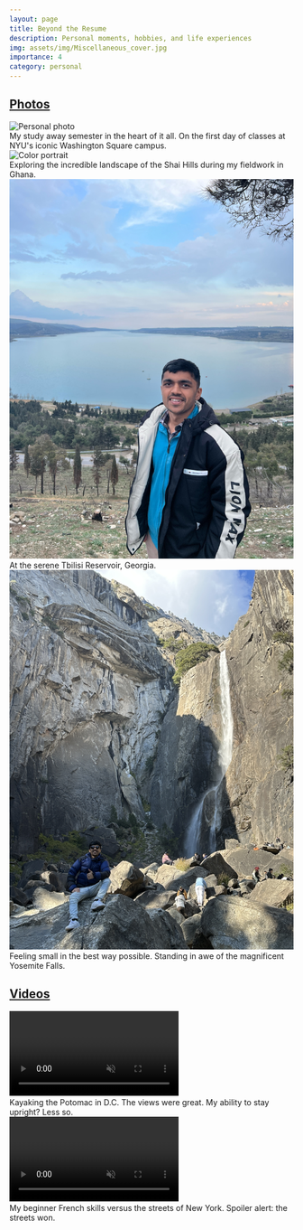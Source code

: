 ```yaml
---
layout: page
title: Beyond the Resume
description: Personal moments, hobbies, and life experiences
img: assets/img/Miscellaneous_cover.jpg
importance: 4
category: personal
---
```


<!-- pages/miscellaneous.md -->
<div class="projects">
  <!-- Display categorized miscellaneous items -->
  <a id="photos" href=".#photos">
    <h2 class="category">Photos</h2>
  </a>
  
  <div class="row justify-content-center">
    <div class="col-sm-6 mt-3 mt-md-0">
        <img src="/assets/img/Miscellaneous1.jpg" class="img-fluid rounded z-depth-1" alt="Personal photo">
        <div class="caption">
            My study away semester in the heart of it all. On the first day of classes at NYU's iconic Washington Square campus.
        </div>
    </div>
    <div class="col-sm-6 mt-3 mt-md-0">
        <img src="/assets/img/Miscellaneous2.jpg" class="img-fluid rounded z-depth-1" alt="Color portrait">
        <div class="caption">
            Exploring the incredible landscape of the Shai Hills during my fieldwork in Ghana.
        </div>
    </div>
  </div>

  <div class="row justify-content-center">
    <div class="col-sm-6 mt-3 mt-md-0">
        <img src="/assets/img/Miscellaneous3.jpg" class="img-fluid rounded z-depth-1" alt="Reading time">
        <div class="caption">
            At the serene Tbilisi Reservoir, Georgia.
        </div>
    </div>
    <div class="col-sm-6 mt-3 mt-md-0">
        <img src="/assets/img/Miscellaneous4.jpg" class="img-fluid rounded z-depth-1" alt="Hobby activity">
        <div class="caption">
            Feeling small in the best way possible. Standing in awe of the magnificent Yosemite Falls.
        </div>
    </div>
  </div>

  <a id="videos" href=".#videos">
    <h2 class="category">Videos</h2>
  </a>
  
  <div class="row justify-content-center">
    <div class="col-sm-6 mt-3 mt-md-0">
        <video class="img-fluid rounded z-depth-1" controls muted loop style="max-height: 400px;">
            <source src="/assets/video/kayak.mov" type="video/quicktime">
            <source src="/assets/video/kayak.mp4" type="video/mp4">
            Your browser does not support the video tag.
        </video>
        <div class="caption">
            Kayaking the Potomac in D.C. The views were great. My ability to stay upright? Less so.
        </div>
    </div>
    <div class="col-sm-6 mt-3 mt-md-0">
        <video class="img-fluid rounded z-depth-1" controls muted loop style="max-height: 400px;">
            <source src="/assets/video/french.mov" type="video/quicktime">
            <source src="/assets/video/french.mp4" type="video/mp4">
            Your browser does not support the video tag.
        </video>
        <div class="caption">
            My beginner French skills versus the streets of New York. Spoiler alert: the streets won.
        </div>
    </div>
  </div>
</div> 